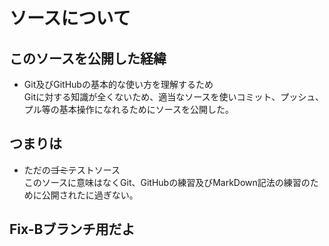 # ソースについて  
## このソースを公開した経緯
 - Git及びGitHubの基本的な使い方を理解するため  
  Gitに対する知識が全くないため、適当なソースを使いコミット、プッシュ、プル等の基本操作になれるためにソースを公開した。

 ## つまりは
  - ただの~~ゴミ~~テストソース  
  このソースに意味はなくGit、GitHubの練習及びMarkDown記法の練習のために公開されたに過ぎない。
 ## Fix-Bブランチ用だよ